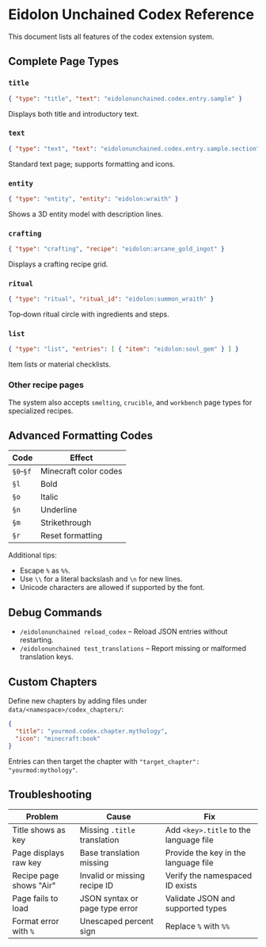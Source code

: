 # Eidolon Unchained Codex Reference

This document lists all features of the codex extension system.

## Complete Page Types

### `title`
```json
{ "type": "title", "text": "eidolonunchained.codex.entry.sample" }
```
Displays both title and introductory text.

### `text`
```json
{ "type": "text", "text": "eidolonunchained.codex.entry.sample.section" }
```
Standard text page; supports formatting and icons.

### `entity`
```json
{ "type": "entity", "entity": "eidolon:wraith" }
```
Shows a 3D entity model with description lines.

### `crafting`
```json
{ "type": "crafting", "recipe": "eidolon:arcane_gold_ingot" }
```
Displays a crafting recipe grid.

### `ritual`
```json
{ "type": "ritual", "ritual_id": "eidolon:summon_wraith" }
```
Top‑down ritual circle with ingredients and steps.

### `list`
```json
{ "type": "list", "entries": [ { "item": "eidolon:soul_gem" } ] }
```
Item lists or material checklists.

### Other recipe pages
The system also accepts `smelting`, `crucible`, and `workbench` page types for specialized recipes.

## Advanced Formatting Codes

| Code | Effect |
|------|--------|
| `§0`‑`§f` | Minecraft color codes |
| `§l` | Bold |
| `§o` | Italic |
| `§n` | Underline |
| `§m` | Strikethrough |
| `§r` | Reset formatting |

Additional tips:
- Escape `%` as `%%`.
- Use `\\` for a literal backslash and `\n` for new lines.
- Unicode characters are allowed if supported by the font.

## Debug Commands

- `/eidolonunchained reload_codex` – Reload JSON entries without restarting.
- `/eidolonunchained test_translations` – Report missing or malformed translation keys.

## Custom Chapters

Define new chapters by adding files under `data/<namespace>/codex_chapters/`:

```json
{
  "title": "yourmod.codex.chapter.mythology",
  "icon": "minecraft:book"
}
```

Entries can then target the chapter with `"target_chapter": "yourmod:mythology"`.

## Troubleshooting

| Problem | Cause | Fix |
|---------|-------|-----|
| Title shows as key | Missing `.title` translation | Add `<key>.title` to the language file |
| Page displays raw key | Base translation missing | Provide the key in the language file |
| Recipe page shows "Air" | Invalid or missing recipe ID | Verify the namespaced ID exists |
| Page fails to load | JSON syntax or page type error | Validate JSON and supported types |
| Format error with `%` | Unescaped percent sign | Replace `%` with `%%` |
